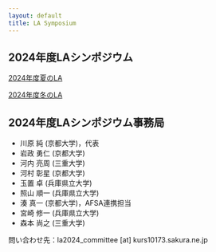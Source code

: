 ```yaml
---
layout: default
title: LA Symposium
---
```


2024年度LAシンポジウム
--------
[2024年度夏のLA](./summer.html)

[2024年度冬のLA](./winter.html)

2024年度LAシンポジウム事務局
--------
* 川原 純 (京都大学)，代表
* 岩政 勇仁 (京都大学)
* 河内 亮周 (三重大学)
* 河村 彰星 (京都大学)
* 玉置 卓 (兵庫県立大学)
* 照山 順一 (兵庫県立大学)
* 湊 真一 (京都大学)，AFSA連携担当
* 宮崎 修一 (兵庫県立大学)
* 森本 尚之 (三重大学)

問い合わせ先：la2024_committee [at] kurs10173.sakura.ne.jp


